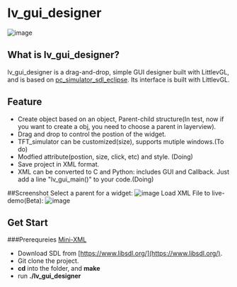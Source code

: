 # lv_gui_designer

![image](https://github.com/kaiakz/lv_gui_designer/blob/dev/docs/image/sceenshot_lv_gui_designer_1.gif)

## What is lv_gui_designer?
lv_gui_designer is a drag-and-drop, simple GUI designer built with LittlevGL, and is based on [pc_simulator_sdl_eclipse](https://github.com/littlevgl/pc_simulator_sdl_eclipse). Its interface is built with LittlevGL.

## Feature
* Create object based on an object, Parent-child structure(In test, now if you want to create a obj, you need to choose a parent in layerview).
* Drag and drop to control the postion of the widget.
* TFT_simulator can be customized(size), supports mutiple windows.(To do)
* Modfied attribute(postion, size, click, etc) and style. (Doing)
* Save project in XML format.
* XML can be converted to C and Python: includes GUI and Callback. Just add a line "lv_gui_main()" to your code.(Doing)

##Screenshot
Select a parent for a widget:
![image](https://github.com/kaiakz/lv_gui_designer/blob/dev/docs/image/treeview.gif)
Load XML File to live-demo(Beta):
![image](https://github.com/kaiakz/lv_gui_designer/blob/dev/docs/image/load.gif)

## Get Start
###Prerequreies [Mini-XML](https://github.com/michaelrsweet/mxml)
* Download SDL from [https://www.libsdl.org/](https://www.libsdl.org/). 
* Git clone the project.
* **cd** into the folder, and **make**
* run **./lv_gui_designer**